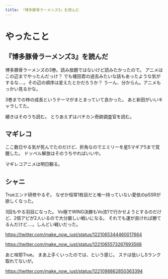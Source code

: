 ```yaml
---
title: 『博多豚骨ラーメンズ3』を読んだ
---
```


# やったこと

## 『博多豚骨ラーメンズ3』を読んだ

博多豚骨ラーメンズの3巻。読み放題ではないけど読みたかったので。
アニメはこの辺までやったんだっけ？
でも榎田君の過去みたいな話もあったような気がするな‥‥。その辺の順序は変えたとかだろうか？
うーん、分からん。アニメもっかい見るかな。

3巻までの林の成長というテーマがまとまっていて良かった。
あと新田がいいキャラしてた。

續きはそのうち読む。
とりあえずはバチカン奇跡調査官を読む。

## マギレコ

ここ数日やる気が死んでたのだけど、折角なのでエミリーを星5マギア5まで覚醒した。
ドッペル解放はそのうちやればいいや。

マギレコアニメは明日観る。

## シャニ

Trueエンド研修やるぞ。
なぜか恒常1枚目だと唯一持っていない愛依のpSSRが欲しくなった。

3回もやる羽目になった。
Vo極でWING決勝もVo流1で行かせようとするのだけど、2倍アピが2人いるので大分厳しい戦いになる。
それでも運が良ければ勝てるんだけど‥‥。しんどい戦いだった。

<https://twitter.com/make_now_just/status/1221065344460017664>

<https://twitter.com/make_now_just/status/1221065573267693568>

あと咲耶True。
まあ上手くいったのでは、という感じ。
ステは低いしSランク取れてないが。

<https://twitter.com/make_now_just/status/1221098862850363394>
